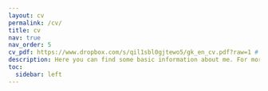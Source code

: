 ```yaml
---
layout: cv
permalink: /cv/
title: cv
nav: true
nav_order: 5
cv_pdf: https://www.dropbox.com/s/qil1sbl0gjtewo5/gk_en_cv.pdf?raw=1 # you can also use external links here
description: Here you can find some basic information about me. For more details click on the PDF above.
toc:
  sidebar: left
---
```

